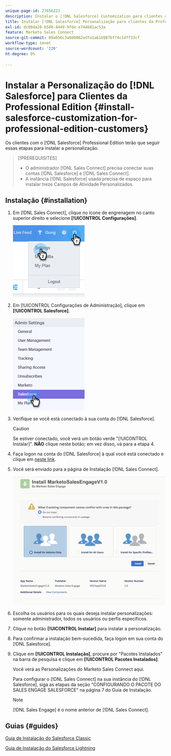 ```yaml
---
unique-page-id: 27656223
description: Instalar o [!DNL Salesforce] Customization para clientes da Professional Edition - Documentação do Marketo - Documentação do produto
title: Instalar [!DNL Salesforce] Personalização para clientes da Professional Edition
exl-id: dc004a28-b580-4449-9fde-e744681ac53a
feature: Marketo Sales Connect
source-git-commit: 09a656c3a0d0002edfa1a61b987bff4c1dff33cf
workflow-type: tm+mt
source-wordcount: '220'
ht-degree: 0%

---
```


# Instalar a Personalização do [!DNL Salesforce] para Clientes da Professional Edition {#install-salesforce-customization-for-professional-edition-customers}

Os clientes com o [!DNL Salesforce] Professional Edition terão que seguir essas etapas para instalar a personalização.

>[!PREREQUISITES]
>
>* O administrador [!DNL Sales Connect] precisa conectar suas contas [!DNL Salesforce] e [!DNL Sales Connect].
>* A instância [!DNL Salesforce] usada precisa de espaço para instalar treze Campos de Atividade Personalizados.

## Instalação {#installation}

1. Em [!DNL Sales Connect], clique no ícone de engrenagem no canto superior direito e selecione **[!UICONTROL Configurações]**.

   ![](assets/one-4.png)

1. Em [!UICONTROL Configurações de Administração], clique em **[!UICONTROL Salesforce]**.

   ![](assets/two-4.png)

1. Verifique se você está conectado à sua conta do [!DNL Salesforce].

   >[!CAUTION]
   >
   >Se estiver conectado, você verá um botão verde &quot;[!UICONTROL Instalar]&quot;. **NÃO** clique neste botão; em vez disso, vá para a etapa 4.

1. Faça logon na conta do [!DNL Salesforce] à qual você está conectado e clique em [neste link](https://login.salesforce.com/packaging/installPackage.apexp?p0=04t0b000001oWEZ).
1. Você será enviado para a página de Instalação [!DNL Sales Connect].

   ![](assets/install-package.png)

1. Escolha os usuários para os quais deseja instalar personalizações: somente administrador, todos os usuários ou perfis específicos.
1. Clique no botão **[!UICONTROL Instalar]** para instalar a personalização.
1. Para confirmar a instalação bem-sucedida, faça logon em sua conta do [!DNL Salesforce].
1. Clique em **[!UICONTROL Instalação]**, procure por &quot;Pacotes Instalados&quot; na barra de pesquisa e clique em **[!UICONTROL Pacotes Instalados]**.

   Você verá as Personalizações do Marketo Sales Connect aqui.

   Para configurar o [!DNL Sales Connect] na sua instância do [!DNL Salesforce], siga as etapas da seção &quot;CONFIGURANDO O PACOTE DO SALES ENGAGE SALESFORCE&quot; na página 7 do Guia de Instalação.

   >[!NOTE]
   >
   >[!DNL Sales Engage] é o nome anterior de [!DNL Sales Connect].

## Guias {#guides}

[Guia de Instalação do Salesforce Classic](https://s3.amazonaws.com/tout-user-store/salesforce/assets/Marketo+Sales+Engage+For+Salesforce_+Installation+and+Success+Guide.pdf)

[Guia de Instalação do Salesforce Lightning](https://s3.amazonaws.com/tout-user-store/salesforce/assets/SF+Guide+for+Lightning.pdf)
